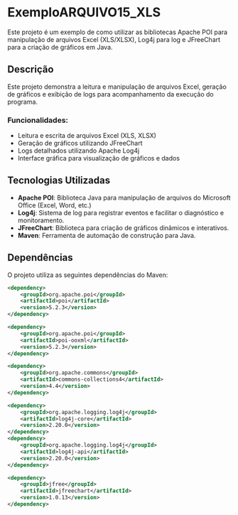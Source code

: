# ExemploARQUIVO15_XLS

Este projeto é um exemplo de como utilizar as bibliotecas Apache POI para manipulação de arquivos Excel (XLS/XLSX), Log4j para log e JFreeChart para a criação de gráficos em Java.

## Descrição

Este projeto demonstra a leitura e manipulação de arquivos Excel, geração de gráficos e exibição de logs para acompanhamento da execução do programa.

### Funcionalidades:
- Leitura e escrita de arquivos Excel (XLS, XLSX)
- Geração de gráficos utilizando JFreeChart
- Logs detalhados utilizando Apache Log4j
- Interface gráfica para visualização de gráficos e dados

## Tecnologias Utilizadas

- **Apache POI**: Biblioteca Java para manipulação de arquivos do Microsoft Office (Excel, Word, etc.)
- **Log4j**: Sistema de log para registrar eventos e facilitar o diagnóstico e monitoramento.
- **JFreeChart**: Biblioteca para criação de gráficos dinâmicos e interativos.
- **Maven**: Ferramenta de automação de construção para Java.

## Dependências

O projeto utiliza as seguintes dependências do Maven:

```xml
<dependency>
    <groupId>org.apache.poi</groupId>
    <artifactId>poi</artifactId>
    <version>5.2.3</version>
</dependency>

<dependency>
    <groupId>org.apache.poi</groupId>
    <artifactId>poi-ooxml</artifactId>
    <version>5.2.3</version>
</dependency>

<dependency>
    <groupId>org.apache.commons</groupId>
    <artifactId>commons-collections4</artifactId>
    <version>4.4</version>
</dependency>

<dependency>
    <groupId>org.apache.logging.log4j</groupId>
    <artifactId>log4j-core</artifactId>
    <version>2.20.0</version>
</dependency>
<dependency>
    <groupId>org.apache.logging.log4j</groupId>
    <artifactId>log4j-api</artifactId>
    <version>2.20.0</version>
</dependency>

<dependency>
    <groupId>jfree</groupId>
    <artifactId>jfreechart</artifactId>
    <version>1.0.13</version>
</dependency>
